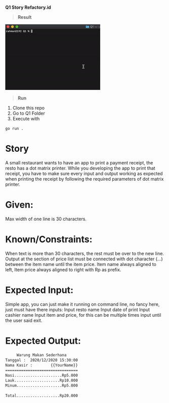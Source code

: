 **Q1 Story Refactory.id**

> **Result**

![Qr Demo](Q1.gif)

> **Run**
 
1. Clone this repo
2. Go to Q1 Folder
3. Execute with

```
go run .
```

Story
=
A small restaurant wants to have an app to print a payment receipt, the resto has a dot matrix printer. While you developing the app to print that receipt, you have to make sure every input and output working as expected when printing the receipt by following the required parameters of dot matrix printer.

Given:
=
Max width of one line is 30 characters.

Known/Constraints:
=
When text is more than 30 characters, the rest must be over to the new line.
Output at the section of price list must be connected with dot character (...) between the item name until the item price.
Item name always aligned to left, Item price always aligned to right with Rp as prefix.

Expected Input:
=
Simple app, you can just make it running on command line, no fancy here, just must have there inputs:
Input resto name
Input date of print
Input cashier name
Input item and price, for this can be multiple times input until the user said exit.

Expected Output:
=

```
     Warung Makan Sederhana
Tanggal :  2020/12/2020 15:30:00 
Nama Kasir : 	    {{YourName}}
================================
Nasi.....................Rp5.000
Lauk....................Rp10.000
Minum....................Rp5.000

Total...................Rp20.000
```


